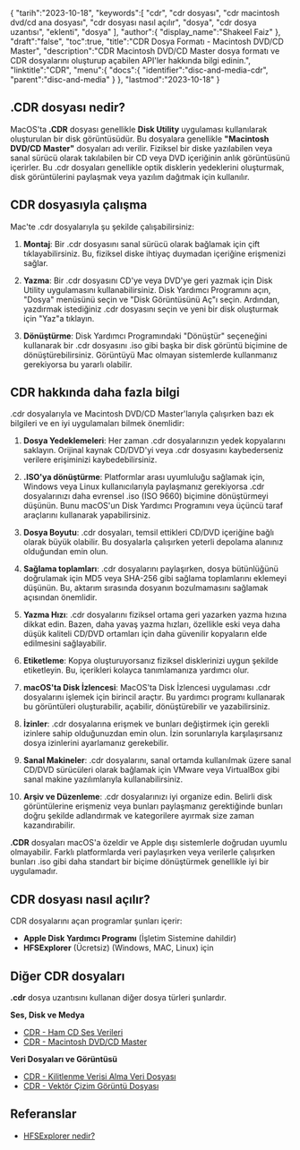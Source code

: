 {
"tarih":"2023-10-18",
   "keywords":[
"cdr",
"cdr dosyası",
"cdr macintosh dvd/cd ana dosyası",
"cdr dosyası nasıl açılır",
"dosya",
"cdr dosya uzantısı",
"eklenti",
"dosya"
],
   "author":{
"display_name":"Shakeel Faiz"
},
"draft":"false",
"toc":true,
"title":"CDR Dosya Formatı - Macintosh DVD/CD Master",
   "description":"CDR Macintosh DVD/CD Master dosya formatı ve CDR dosyalarını oluşturup açabilen API'ler hakkında bilgi edinin.",
"linktitle":"CDR",
   "menu":{
      "docs":{
         "identifier":"disc-and-media-cdr",
         "parent":"disc-and-media"
}
},
"lastmod":"2023-10-18"
}

## .CDR dosyası nedir?

MacOS'ta **.CDR** dosyası genellikle **Disk Utility** uygulaması kullanılarak oluşturulan bir disk görüntüsüdür. Bu dosyalara genellikle **"Macintosh DVD/CD Master"** dosyaları adı verilir. Fiziksel bir diske yazılabilen veya sanal sürücü olarak takılabilen bir CD veya DVD içeriğinin anlık görüntüsünü içerirler. Bu .cdr dosyaları genellikle optik disklerin yedeklerini oluşturmak, disk görüntülerini paylaşmak veya yazılım dağıtmak için kullanılır.

## CDR dosyasıyla çalışma

Mac'te .cdr dosyalarıyla şu şekilde çalışabilirsiniz:

1. **Montaj**: Bir .cdr dosyasını sanal sürücü olarak bağlamak için çift tıklayabilirsiniz. Bu, fiziksel diske ihtiyaç duymadan içeriğine erişmenizi sağlar.
    












2. **Yazma**: Bir .cdr dosyasını CD'ye veya DVD'ye geri yazmak için Disk Utility uygulamasını kullanabilirsiniz. Disk Yardımcı Programını açın, "Dosya" menüsünü seçin ve "Disk Görüntüsünü Aç"ı seçin. Ardından, yazdırmak istediğiniz .cdr dosyasını seçin ve yeni bir disk oluşturmak için "Yaz"a tıklayın.
    












3. **Dönüştürme**: Disk Yardımcı Programındaki "Dönüştür" seçeneğini kullanarak bir .cdr dosyasını .iso gibi başka bir disk görüntü biçimine de dönüştürebilirsiniz. Görüntüyü Mac olmayan sistemlerde kullanmanız gerekiyorsa bu yararlı olabilir.

## CDR hakkında daha fazla bilgi

.cdr dosyalarıyla ve Macintosh DVD/CD Master'larıyla çalışırken bazı ek bilgileri ve en iyi uygulamaları bilmek önemlidir:

1. **Dosya Yedeklemeleri**: Her zaman .cdr dosyalarınızın yedek kopyalarını saklayın. Orijinal kaynak CD/DVD'yi veya .cdr dosyasını kaybederseniz verilere erişiminizi kaybedebilirsiniz.
    












2. **.ISO'ya dönüştürme**: Platformlar arası uyumluluğu sağlamak için, Windows veya Linux kullanıcılarıyla paylaşmanız gerekiyorsa .cdr dosyalarınızı daha evrensel .iso (ISO 9660) biçimine dönüştürmeyi düşünün. Bunu macOS'un Disk Yardımcı Programını veya üçüncü taraf araçlarını kullanarak yapabilirsiniz.
    












3. **Dosya Boyutu**: .cdr dosyaları, temsil ettikleri CD/DVD içeriğine bağlı olarak büyük olabilir. Bu dosyalarla çalışırken yeterli depolama alanınız olduğundan emin olun.
    












4. **Sağlama toplamları**: .cdr dosyalarını paylaşırken, dosya bütünlüğünü doğrulamak için MD5 veya SHA-256 gibi sağlama toplamlarını eklemeyi düşünün. Bu, aktarım sırasında dosyanın bozulmamasını sağlamak açısından önemlidir.
    












5. **Yazma Hızı**: .cdr dosyalarını fiziksel ortama geri yazarken yazma hızına dikkat edin. Bazen, daha yavaş yazma hızları, özellikle eski veya daha düşük kaliteli CD/DVD ortamları için daha güvenilir kopyaların elde edilmesini sağlayabilir.
    












6. **Etiketleme**: Kopya oluşturuyorsanız fiziksel disklerinizi uygun şekilde etiketleyin. Bu, içerikleri kolayca tanımlamanıza yardımcı olur.
    












7. **macOS'ta Disk İzlencesi**: MacOS'ta Disk İzlencesi uygulaması .cdr dosyalarını işlemek için birincil araçtır. Bu yardımcı programı kullanarak bu görüntüleri oluşturabilir, açabilir, dönüştürebilir ve yazabilirsiniz.
    












8. **İzinler**: .cdr dosyalarına erişmek ve bunları değiştirmek için gerekli izinlere sahip olduğunuzdan emin olun. İzin sorunlarıyla karşılaşırsanız dosya izinlerini ayarlamanız gerekebilir.
    












9. **Sanal Makineler**: .cdr dosyalarını, sanal ortamda kullanılmak üzere sanal CD/DVD sürücüleri olarak bağlamak için VMware veya VirtualBox gibi sanal makine yazılımlarıyla kullanabilirsiniz.
    












10. **Arşiv ve Düzenleme**: .cdr dosyalarınızı iyi organize edin. Belirli disk görüntülerine erişmeniz veya bunları paylaşmanız gerektiğinde bunları doğru şekilde adlandırmak ve kategorilere ayırmak size zaman kazandırabilir.
    













**.CDR** dosyaları macOS'a özeldir ve Apple dışı sistemlerle doğrudan uyumlu olmayabilir. Farklı platformlarda veri paylaşırken veya verilerle çalışırken bunları .iso gibi daha standart bir biçime dönüştürmek genellikle iyi bir uygulamadır.

## CDR dosyası nasıl açılır?

CDR dosyalarını açan programlar şunları içerir:

- **Apple Disk Yardımcı Programı** (İşletim Sistemine dahildir)
- **HFSExplorer** (Ücretsiz) (Windows, MAC, Linux) için

## Diğer CDR dosyaları

**.cdr** dosya uzantısını kullanan diğer dosya türleri şunlardır.

**Ses, Disk ve Medya**
- [CDR - Ham CD Ses Verileri](/tr/audio/cdr/)
- [CDR - Macintosh DVD/CD Master](/tr/disc-and-media/cdr/)

**Veri Dosyaları ve Görüntüsü**
- [CDR - Kilitlenme Verisi Alma Veri Dosyası](/tr/data/cdr-crash/)
- [CDR - Vektör Çizim Görüntü Dosyası](/tr/image/cdr/)


## Referanslar
* [HFSExplorer nedir?](https://catacombae.org/hfsexplorer/)

